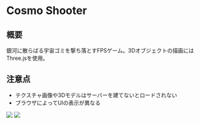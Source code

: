 # Cosmo Shooter

## 概要

銀河に散らばる宇宙ゴミを撃ち落とすFPSゲーム。3Dオブジェクトの描画にはThree.jsを使用。

## 注意点
- テクスチャ画像や3Dモデルはサーバーを建てないとロードされない
- ブラウザによってUIの表示が異なる

<img src="img/screen_1.png">
<img src="img/screen_2.png">
